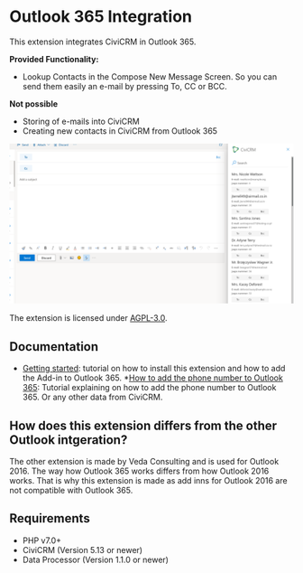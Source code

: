 # Outlook 365 Integration

This extension integrates CiviCRM in Outlook 365.

**Provided Functionality:**

* Lookup Contacts in the Compose New Message Screen. So you can send them easily an e-mail by pressing To, CC or BCC.

**Not possible**

* Storing of e-mails into CiviCRM
* Creating new contacts in CiviCRM from Outlook 365

![Screenshot](images/screenshot.png)

The extension is licensed under [AGPL-3.0](LICENSE.txt).

## Documentation

* [Getting started](docs/GettingStarted.md): tutorial on how to install this extension and how to add the Add-in to Outlook 365.
*[How to add the phone number to Outlook 365](docs/HowToAddPhoneNumber.md): Tutorial explaining on how to add the phone number to Outlook 365. Or any other data from CiviCRM.

## How does this extension differs from the other Outlook intgeration?

The other extension is made by Veda Consulting and is used for Outlook 2016. The way how Outlook 365 works differs
from how Outlook 2016 works. That is why this extension is made as add inns for Outlook 2016 are not compatible with Outlook 365.

## Requirements

* PHP v7.0+
* CiviCRM (Version 5.13 or newer)
* Data Processor (Version 1.1.0 or newer)
